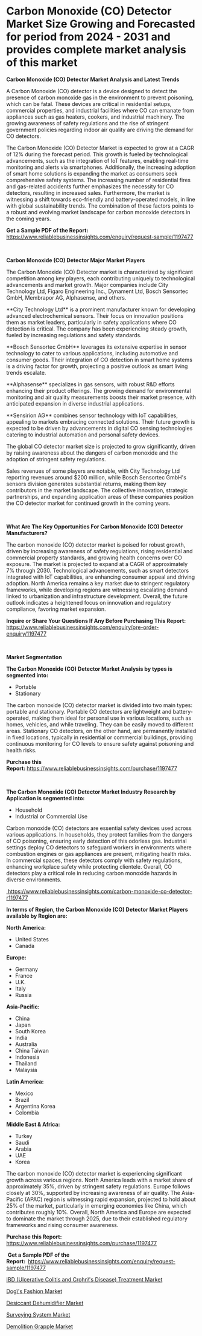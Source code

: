 <p><h1>Carbon Monoxide (CO) Detector Market Size Growing and Forecasted for period from 2024 - 2031 and provides complete market analysis of this market</h1></p><p><strong>Carbon Monoxide (CO) Detector Market Analysis and Latest Trends</strong></p>
<p><p>A Carbon Monoxide (CO) detector is a device designed to detect the presence of carbon monoxide gas in the environment to prevent poisoning, which can be fatal. These devices are critical in residential setups, commercial properties, and industrial facilities where CO can emanate from appliances such as gas heaters, cookers, and industrial machinery. The growing awareness of safety regulations and the rise of stringent government policies regarding indoor air quality are driving the demand for CO detectors.</p><p>The Carbon Monoxide (CO) Detector Market is expected to grow at a CAGR of 12% during the forecast period. This growth is fueled by technological advancements, such as the integration of IoT features, enabling real-time monitoring and alerts via smartphones. Additionally, the increasing adoption of smart home solutions is expanding the market as consumers seek comprehensive safety systems. The increasing number of residential fires and gas-related accidents further emphasizes the necessity for CO detectors, resulting in increased sales. Furthermore, the market is witnessing a shift towards eco-friendly and battery-operated models, in line with global sustainability trends. The combination of these factors points to a robust and evolving market landscape for carbon monoxide detectors in the coming years.</p></p>
<p><strong>Get a Sample PDF of the Report:&nbsp;</strong> <a href="https://www.reliablebusinessinsights.com/enquiry/request-sample/1197477?utm_campaign=63&utm_medium=2&utm_source=Github&utm_content=ia&utm_term=16102024&utm_id=carbon-monoxide-co-detector">https://www.reliablebusinessinsights.com/enquiry/request-sample/1197477</a></p>
<p>&nbsp;</p>
<p><strong>Carbon Monoxide (CO) Detector Major Market Players</strong></p>
<p><p>The Carbon Monoxide (CO) Detector market is characterized by significant competition among key players, each contributing uniquely to technological advancements and market growth. Major companies include City Technology Ltd, Figaro Engineering Inc., Dynament Ltd, Bosch Sensortec GmbH, Membrapor AG, Alphasense, and others.</p><p>**City Technology Ltd** is a prominent manufacturer known for developing advanced electrochemical sensors. Their focus on innovation positions them as market leaders, particularly in safety applications where CO detection is critical. The company has been experiencing steady growth, fueled by increasing regulations and safety standards.</p><p>**Bosch Sensortec GmbH** leverages its extensive expertise in sensor technology to cater to various applications, including automotive and consumer goods. Their integration of CO detection in smart home systems is a driving factor for growth, projecting a positive outlook as smart living trends escalate.</p><p>**Alphasense** specializes in gas sensors, with robust R&D efforts enhancing their product offerings. The growing demand for environmental monitoring and air quality measurements boosts their market presence, with anticipated expansion in diverse industrial applications.</p><p>**Sensirion AG** combines sensor technology with IoT capabilities, appealing to markets embracing connected solutions. Their future growth is expected to be driven by advancements in digital CO sensing technologies catering to industrial automation and personal safety devices.</p><p>The global CO detector market size is projected to grow significantly, driven by raising awareness about the dangers of carbon monoxide and the adoption of stringent safety regulations. </p><p>Sales revenues of some players are notable, with City Technology Ltd reporting revenues around $200 million, while Bosch Sensortec GmbH's sensors division generates substantial returns, making them key contributors in the market landscape. The collective innovation, strategic partnerships, and expanding application areas of these companies position the CO detector market for continued growth in the coming years.</p></p>
<p>&nbsp;</p>
<p><strong>What Are The Key Opportunities For Carbon Monoxide (CO) Detector Manufacturers?</strong></p>
<p><p>The carbon monoxide (CO) detector market is poised for robust growth, driven by increasing awareness of safety regulations, rising residential and commercial property standards, and growing health concerns over CO exposure. The market is projected to expand at a CAGR of approximately 7% through 2030. Technological advancements, such as smart detectors integrated with IoT capabilities, are enhancing consumer appeal and driving adoption. North America remains a key market due to stringent regulatory frameworks, while developing regions are witnessing escalating demand linked to urbanization and infrastructure development. Overall, the future outlook indicates a heightened focus on innovation and regulatory compliance, favoring market expansion.</p></p>
<p><strong>Inquire or Share Your Questions If Any Before Purchasing This Report:</strong> <a href="https://www.reliablebusinessinsights.com/enquiry/pre-order-enquiry/1197477?utm_campaign=63&utm_medium=2&utm_source=Github&utm_content=ia&utm_term=16102024&utm_id=carbon-monoxide-co-detector">https://www.reliablebusinessinsights.com/enquiry/pre-order-enquiry/1197477</a></p>
<p>&nbsp;</p>
<p><strong>Market Segmentation</strong></p>
<p><strong>The Carbon Monoxide (CO) Detector Market Analysis by types is segmented into:</strong></p>
<p><ul><li>Portable</li><li>Stationary</li></ul></p>
<p><p>The carbon monoxide (CO) detector market is divided into two main types: portable and stationary. Portable CO detectors are lightweight and battery-operated, making them ideal for personal use in various locations, such as homes, vehicles, and while traveling. They can be easily moved to different areas. Stationary CO detectors, on the other hand, are permanently installed in fixed locations, typically in residential or commercial buildings, providing continuous monitoring for CO levels to ensure safety against poisoning and health risks.</p></p>
<p><strong>Purchase this Report:&nbsp;</strong><a href="https://www.reliablebusinessinsights.com/purchase/1197477?utm_campaign=63&utm_medium=2&utm_source=Github&utm_content=ia&utm_term=16102024&utm_id=carbon-monoxide-co-detector">https://www.reliablebusinessinsights.com/purchase/1197477</a></p>
<p>&nbsp;</p>
<p><strong>The Carbon Monoxide (CO) Detector Market Industry Research by Application is segmented into:</strong></p>
<p><ul><li>Household</li><li>Industrial or Commercial Use</li></ul></p>
<p><p>Carbon monoxide (CO) detectors are essential safety devices used across various applications. In households, they protect families from the dangers of CO poisoning, ensuring early detection of this odorless gas. Industrial settings deploy CO detectors to safeguard workers in environments where combustion engines or gas appliances are present, mitigating health risks. In commercial spaces, these detectors comply with safety regulations, enhancing workplace safety while protecting clientele. Overall, CO detectors play a critical role in reducing carbon monoxide hazards in diverse environments.</p></p>
<p><a href="https://www.reliablebusinessinsights.com/carbon-monoxide-co-detector-r1197477?utm_campaign=63&utm_medium=2&utm_source=Github&utm_content=ia&utm_term=16102024&utm_id=carbon-monoxide-co-detector">&nbsp;https://www.reliablebusinessinsights.com/carbon-monoxide-co-detector-r1197477</a></p>
<p><strong>In terms of Region, the Carbon Monoxide (CO) Detector Market Players available by Region are:</strong></p>
<p>
    <p> <strong> North America: </strong>
        <ul>
            <li>United States</li>
            <li>Canada</li>
        </ul>
        </p> 
    <p> <strong> Europe: </strong>
        <ul>
            <li>Germany</li>
            <li>France</li>
            <li>U.K.</li>
            <li>Italy</li>
            <li>Russia</li>
        </ul>
        </p> 
    <p> <strong> Asia-Pacific: </strong>
        <ul>
            <li>China</li>
            <li>Japan</li>
            <li>South Korea</li>
            <li>India</li>
            <li>Australia</li>
            <li>China Taiwan</li>
            <li>Indonesia</li>
            <li>Thailand</li>
            <li>Malaysia</li>
        </ul>
        </p> 
    <p> <strong> Latin America: </strong>
        <ul>
            <li>Mexico</li>
            <li>Brazil</li>
            <li>Argentina Korea</li>
            <li>Colombia</li>
        </ul>
        </p> 
    <p> <strong> Middle East & Africa: </strong>
        <ul>
            <li>Turkey</li>
            <li>Saudi</li>
            <li>Arabia</li>
            <li>UAE</li>
            <li>Korea</li>
        </ul>
    </p>
    </p>
<p><p>The carbon monoxide (CO) detector market is experiencing significant growth across various regions. North America leads with a market share of approximately 35%, driven by stringent safety regulations. Europe follows closely at 30%, supported by increasing awareness of air quality. The Asia-Pacific (APAC) region is witnessing rapid expansion, projected to hold about 25% of the market, particularly in emerging economies like China, which contributes roughly 10%. Overall, North America and Europe are expected to dominate the market through 2025, due to their established regulatory frameworks and rising consumer awareness.</p></p>
<p><strong>Purchase this Report: </strong><a href="https://www.reliablebusinessinsights.com/purchase/1197477?utm_campaign=63&utm_medium=2&utm_source=Github&utm_content=ia&utm_term=16102024&utm_id=carbon-monoxide-co-detector">https://www.reliablebusinessinsights.com/purchase/1197477</a></p>
<p>&nbsp;<strong>Get a Sample PDF of the Report:&nbsp;&nbsp;</strong><a href="https://www.reliablebusinessinsights.com/enquiry/request-sample/1197477?utm_campaign=63&utm_medium=2&utm_source=Github&utm_content=ia&utm_term=16102024&utm_id=carbon-monoxide-co-detector">https://www.reliablebusinessinsights.com/enquiry/request-sample/1197477</a></p>
<p><strong></strong></p>
<p><p><a href="https://github.com/kimhelmer83/Market-Research-Report-List-1/blob/main/ibd-ulcerative-colitis-and-crohns-disease-treatment-market.md?utm_campaign=63&utm_medium=2&utm_source=Github&utm_content=ia&utm_term=16102024&utm_id=carbon-monoxide-co-detector">IBD (Ulcerative Colitis and Crohn\'s Disease) Treatment Market</a></p><p><a href="https://github.com/NancyAlvarado586/Market-Research-Report-List-1/blob/main/dogs-fashion-market.md?utm_campaign=63&utm_medium=2&utm_source=Github&utm_content=ia&utm_term=16102024&utm_id=carbon-monoxide-co-detector">Dog\'s Fashion Market</a></p><p><a href="https://issuu.com/reportprime-2/docs/desiccant-dehumidifier-market-size-_260bae9adf4146?utm_campaign=63&utm_medium=2&utm_source=Github&utm_content=ia&utm_term=16102024&utm_id=carbon-monoxide-co-detector">Desiccant Dehumidifier Market</a></p><p><a href="https://www.linkedin.com/pulse/global-surveying-system-market-forecast-2024-2031-trends-7ab9e?trk=public_post_embed_feed-article-content&utm_campaign=63&utm_medium=2&utm_source=Github&utm_content=ia&utm_term=16102024&utm_id=carbon-monoxide-co-detector">Surveying System Market</a></p><p><a href="https://www.linkedin.com/pulse/demolition-grapple-market-size-share-trends-analysis-3uk8e?trk=public_post_embed_feed-article-content&utm_campaign=63&utm_medium=2&utm_source=Github&utm_content=ia&utm_term=16102024&utm_id=carbon-monoxide-co-detector">Demolition Grapple Market</a></p></p>